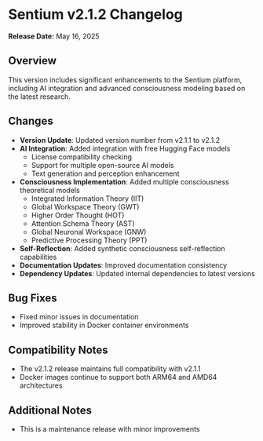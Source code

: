 # Sentium v2.1.2 Changelog

**Release Date:** May 16, 2025

## Overview

This version includes significant enhancements to the Sentium platform, including AI integration and advanced consciousness modeling based on the latest research.

## Changes

- **Version Update**: Updated version number from v2.1.1 to v2.1.2
- **AI Integration**: Added integration with free Hugging Face models
  - License compatibility checking
  - Support for multiple open-source AI models
  - Text generation and perception enhancement
- **Consciousness Implementation**: Added multiple consciousness theoretical models
  - Integrated Information Theory (IIT)
  - Global Workspace Theory (GWT)
  - Higher Order Thought (HOT)
  - Attention Schema Theory (AST)
  - Global Neuronal Workspace (GNW)
  - Predictive Processing Theory (PPT)
- **Self-Reflection**: Added synthetic consciousness self-reflection capabilities
- **Documentation Updates**: Improved documentation consistency
- **Dependency Updates**: Updated internal dependencies to latest versions

## Bug Fixes

- Fixed minor issues in documentation
- Improved stability in Docker container environments

## Compatibility Notes

- The v2.1.2 release maintains full compatibility with v2.1.1
- Docker images continue to support both ARM64 and AMD64 architectures

## Additional Notes

- This is a maintenance release with minor improvements

